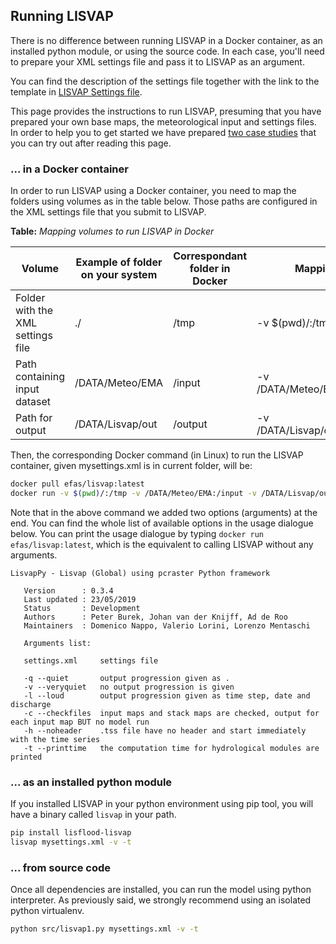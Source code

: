 ## Running LISVAP

There is no difference between running LISVAP in a Docker container, as an installed python module, or using the source code. In each case, you'll need to prepare your XML settings file and pass it to LISVAP as an argument.

You can find the description of the settings file together with the link to the template in [LISVAP Settings file](/lisflood-lisvap/3_2_LISVAP_settingsfile/).

This page provides the instructions to run LISVAP, presuming that you have prepared your own base maps, the meteorological input and settings files. 
In order to help you to get started we have prepared [two case studies](https://ec-jrc.github.io/lisflood-lisvap/6_LISVAP_tests/) that you can try out after reading this page.


### ... in a Docker container

In order to run LISVAP using a Docker container, you need to map the folders using volumes as in the table below. Those paths are configured in the XML settings file that you submit to LISVAP.


   **Table:** *Mapping volumes to run LISVAP in Docker*
   

| Volume                            |  Example of folder on your system |  Correspondant folder in Docker | Mapping                        |
| --------------------------------- | --------------------------------- | ------------------------------- | ------------------------------ |
| Folder with the XML settings file | ./                                | /tmp                            | -v $(pwd)/:/tmp                |
| Path containing input dataset     | /DATA/Meteo/EMA                   | /input                          | -v /DATA/Meteo/EMA:/input      |
| Path for output                   | /DATA/Lisvap/out                  | /output                         | -v /DATA/Lisvap/out:/output    |

Then, the corresponding Docker command (in Linux) to run the LISVAP container, given mysettings.xml is in current folder, will be:

```bash
docker pull efas/lisvap:latest
docker run -v $(pwd)/:/tmp -v /DATA/Meteo/EMA:/input -v /DATA/Lisvap/out:/output efas/lisvap:latest /tmp/mysettings.xml -v -t
```

Note that in the above command we added two options (arguments) at the end. You can find the whole list of available options in the usage dialogue below.
You can print the usage dialogue by typing `docker run efas/lisvap:latest`, which is the equivalent to calling LISVAP without any arguments.

 ```console
LisvapPy - Lisvap (Global) using pcraster Python framework

    Version      : 0.3.4
    Last updated : 23/05/2019
    Status       : Development
    Authors      : Peter Burek, Johan van der Knijff, Ad de Roo
    Maintainers  : Domenico Nappo, Valerio Lorini, Lorenzo Mentaschi

    Arguments list:

    settings.xml     settings file

    -q --quiet       output progression given as .
    -v --veryquiet   no output progression is given
    -l --loud        output progression given as time step, date and discharge
    -c --checkfiles  input maps and stack maps are checked, output for each input map BUT no model run
    -h --noheader    .tss file have no header and start immediately with the time series
    -t --printtime   the computation time for hydrological modules are printed

 ```

### ... as an installed python module

If you installed LISVAP in your python environment using pip tool, you will have a binary called `lisvap` in your path.

```bash
pip install lisflood-lisvap
lisvap mysettings.xml -v -t
```

### ... from source code

Once all dependencies are installed, you can run the model using python interpreter. As previously said, we strongly recommend using an isolated python virtualenv.

```bash
python src/lisvap1.py mysettings.xml -v -t
```

